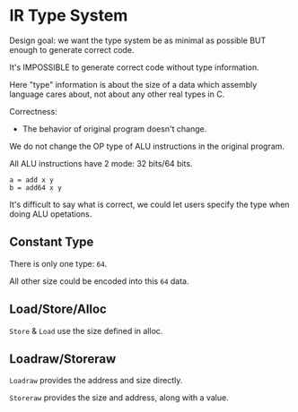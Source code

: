# IR Type System

Design goal: we want the type system be as minimal as possible BUT enough to generate correct code.

It's IMPOSSIBLE to generate correct code without type information.

Here "type" information is about the size of a data which assembly language cares about, not about any other real types in C.

Correctness:

- The behavior of original program doesn't change.

We do not change the OP type of ALU instructions in the original program.

All ALU instructions have 2 mode: 32 bits/64 bits.

```
a = add x y
b = add64 x y
```

It's difficult to say what is correct, we could let users specify the type when doing ALU opetations.

## Constant Type

There is only one type: `64`.

All other size could be encoded into this `64` data.

## Load/Store/Alloc

`Store` & `Load` use the size defined in alloc.

## Loadraw/Storeraw

`Loadraw` provides the address and size directly.

`Storeraw` provides the size and address, along with a value.
